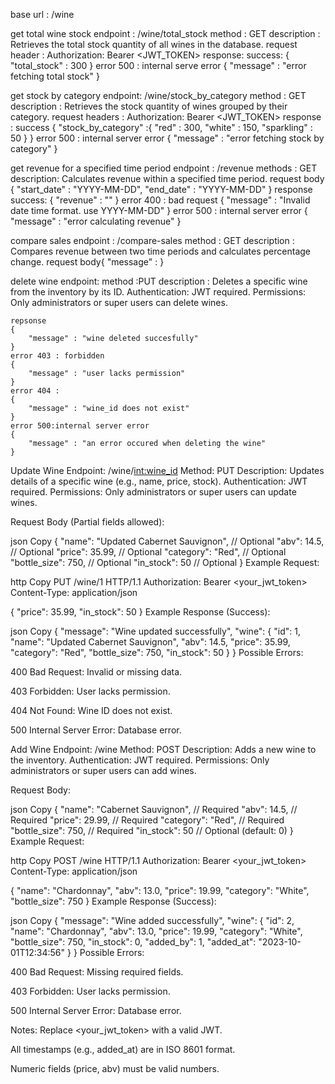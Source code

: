 base url : /wine

get total wine stock
    endpoint : /wine/total_stock
    method : GET
    description : Retrieves the total stock quantity of all wines in the database.
    request header : Authorization: Bearer <JWT_TOKEN>
    response:
        success:
        {
            "total_stock" : 300
        }
        error 500 : internal serve error
        {
            "message" : "error fetching total stock"
        }



get stock by category
    endpoint: /wine/stock_by_category
    method : GET
    description : Retrieves the stock quantity of wines grouped by their category.
    request headers : Authorization: Bearer <JWT_TOKEN>
    response :
        success
        {
            "stock_by_category" :{
                "red" : 300,
                "white" : 150,
                "sparkling" : 50
            }
        }
        error 500 : internal server error
        {
            "message" : "error fetching stock by category"
        }


get revenue for a specified time period
    endpoint : /revenue
    methods : GET
    description: Calculates revenue within a specified time period.
    request body
    {
        "start_date" : "YYYY-MM-DD",
        "end_date" : "YYYY-MM-DD"
    }
    response
        success:
        {
            "revenue" : "<float>"
        }
        error 400 : bad request
        {
            "message" : "Invalid date time format. use YYYY-MM-DD"
        }
        error 500 : internal server error
        {
            "message" : "error calculating revenue"
        }


compare sales
    endpoint : /compare-sales
    method : GET
    description : Compares revenue between two time periods and calculates percentage change.
    request body{
        "message" : 
    }


delete wine
    endpoint: 
    method :PUT
    description : Deletes a specific wine from the inventory by its ID.
    Authentication: JWT required.
    Permissions: Only administrators or super users can delete wines.

    repsonse
    {
        "message" : "wine deleted succesfully"
    }
    error 403 : forbidden
    {
        "message" : "user lacks permission"
    }
    error 404 : 
    {
        "message" : "wine_id does not exist"
    }
    error 500:internal server error
    {
        "message" : "an error occured when deleting the wine"
    }

Update Wine
Endpoint: /wine/<int:wine_id>
Method: PUT
Description: Updates details of a specific wine (e.g., name, price, stock).
Authentication: JWT required.
Permissions: Only administrators or super users can update wines.

Request Body (Partial fields allowed):

json
Copy
{
  "name": "Updated Cabernet Sauvignon",  // Optional
  "abv": 14.5,                          // Optional
  "price": 35.99,                       // Optional
  "category": "Red",                    // Optional
  "bottle_size": 750,                   // Optional
  "in_stock": 50                        // Optional
}
Example Request:

http
Copy
PUT /wine/1 HTTP/1.1
Authorization: Bearer <your_jwt_token>
Content-Type: application/json

{
  "price": 35.99,
  "in_stock": 50
}
Example Response (Success):

json
Copy
{
  "message": "Wine updated successfully",
  "wine": {
    "id": 1,
    "name": "Updated Cabernet Sauvignon",
    "abv": 14.5,
    "price": 35.99,
    "category": "Red",
    "bottle_size": 750,
    "in_stock": 50
  }
}
Possible Errors:

400 Bad Request: Invalid or missing data.

403 Forbidden: User lacks permission.

404 Not Found: Wine ID does not exist.

500 Internal Server Error: Database error.

Add Wine
Endpoint: /wine
Method: POST
Description: Adds a new wine to the inventory.
Authentication: JWT required.
Permissions: Only administrators or super users can add wines.

Request Body:

json
Copy
{
  "name": "Cabernet Sauvignon",  // Required
  "abv": 14.5,                   // Required
  "price": 29.99,                // Required
  "category": "Red",             // Required
  "bottle_size": 750,            // Required
  "in_stock": 50                 // Optional (default: 0)
}
Example Request:

http
Copy
POST /wine HTTP/1.1
Authorization: Bearer <your_jwt_token>
Content-Type: application/json

{
  "name": "Chardonnay",
  "abv": 13.0,
  "price": 19.99,
  "category": "White",
  "bottle_size": 750
}
Example Response (Success):

json
Copy
{
  "message": "Wine added successfully",
  "wine": {
    "id": 2,
    "name": "Chardonnay",
    "abv": 13.0,
    "price": 19.99,
    "category": "White",
    "bottle_size": 750,
    "in_stock": 0,
    "added_by": 1,
    "added_at": "2023-10-01T12:34:56"
  }
}
Possible Errors:

400 Bad Request: Missing required fields.

403 Forbidden: User lacks permission.

500 Internal Server Error: Database error.

Notes:
Replace <your_jwt_token> with a valid JWT.

All timestamps (e.g., added_at) are in ISO 8601 format.

Numeric fields (price, abv) must be valid numbers.
